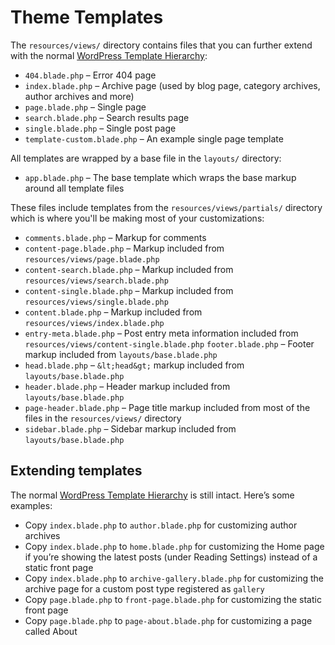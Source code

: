 # Theme Templates

The `resources/views/` directory contains files that you can further extend with the normal [WordPress Template Hierarchy](http://codex.wordpress.org/Template_Hierarchy):

- `404.blade.php` – Error 404 page
- `index.blade.php` – Archive page (used by blog page, category archives, author archives and more)
- `page.blade.php` – Single page
- `search.blade.php` – Search results page
- `single.blade.php` – Single post page
- `template-custom.blade.php` – An example single page template

All templates are wrapped by a base file in the `layouts/` directory:

- `app.blade.php` – The base template which wraps the base markup around all template files

These files include templates from the `resources/views/partials/` directory which is where you'll be making most of your customizations:

- `comments.blade.php` – Markup for comments
- `content-page.blade.php` – Markup included from `resources/views/page.blade.php`
- `content-search.blade.php` – Markup included from `resources/views/search.blade.php`
- `content-single.blade.php` – Markup included from `resources/views/single.blade.php`
- `content.blade.php` – Markup included from `resources/views/index.blade.php`
- `entry-meta.blade.php` – Post entry meta information included from `resources/views/content-single.blade.php`
`footer.blade.php` – Footer markup included from `layouts/base.blade.php`
- `head.blade.php` – `&lt;head&gt;` markup included from `layouts/base.blade.php`
- `header.blade.php` – Header markup included from `layouts/base.blade.php`
- `page-header.blade.php` – Page title markup included from most of the files in the `resources/views/` directory
- `sidebar.blade.php` – Sidebar markup included from `layouts/base.blade.php`

## Extending templates

The normal [WordPress Template Hierarchy](http://codex.wordpress.org/Template_Hierarchy) is still intact. Here’s some examples:

- Copy `index.blade.php` to `author.blade.php` for customizing author archives
- Copy `index.blade.php` to `home.blade.php` for customizing the Home page if you’re showing the latest posts (under Reading Settings) instead of a static front page
- Copy `index.blade.php` to `archive-gallery.blade.php` for customizing the archive page for a custom post type registered as `gallery`
- Copy `page.blade.php` to `front-page.blade.php` for customizing the static front page
- Copy `page.blade.php` to `page-about.blade.php` for customizing a page called About
